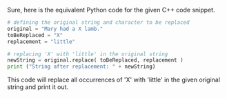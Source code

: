 Sure, here is the equivalent Python code for the given C++ code snippet.

```python
# defining the original string and character to be replaced
original = "Mary had a X lamb."
toBeReplaced = "X" 
replacement = "little"  

# replacing 'X' with 'little' in the original string
newString = original.replace( toBeReplaced, replacement )
print ("String after replacement: " + newString)
```
This code will replace all occurrences of 'X' with 'little' in the given original string and print it out.
